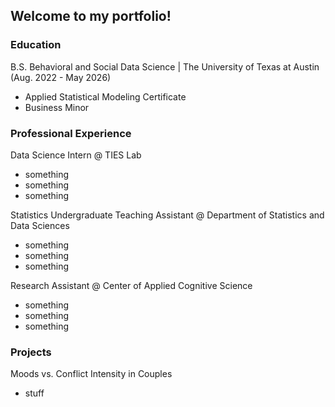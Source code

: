 ## Welcome to my portfolio!

### Education
B.S. Behavioral and Social Data Science | The University of Texas at Austin (Aug. 2022 - May 2026)
  - Applied Statistical Modeling Certificate 
  - Business Minor

### Professional Experience
Data Science Intern @ TIES Lab
- something
- something
- something

Statistics Undergraduate Teaching Assistant @ Department of Statistics and Data Sciences
- something
- something
- something

Research Assistant @ Center of Applied Cognitive Science
- something
- something
- something

### Projects
Moods vs. Conflict Intensity in Couples
- stuff


